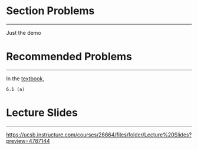 # Section Problems
---
Just the demo

# Recommended Problems
---
In the [textbook](https://math.bme.hu/~gabor/oktatas/SztoM/Newman_Networks.pdf),

`6.1 (a)`

# Lecture Slides
---
https://ucsb.instructure.com/courses/26664/files/folder/Lecture%20Slides?preview=4787144